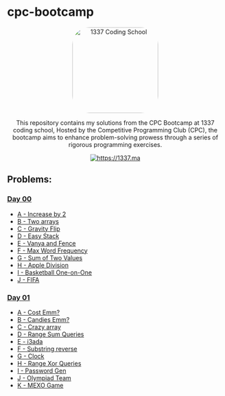 # cpc-bootcamp

<p align="center">
	<a href="https://1337.ma" target="blank">
        <img
            style="border-radius: 40px;"
            src="https://www.abdelmathin.com/assets/img/1337.jpg"
            width="200"
            alt="1337 Coding School"
        />
    </a>
</p>

<p align="center">
    This repository contains my solutions from the CPC Bootcamp at 1337 coding school, Hosted by the Competitive Programming Club (CPC), the bootcamp aims to enhance problem-solving prowess through a series of rigorous programming exercises.
</p>

<p align="center">
    <a href="https://1337.ma">
        <img src="https://img.shields.io/badge/website-https://1337.ma-green" alt="https://1337.ma"/>
    </a>
</p>

## Problems:

### [Day 00](https://vjudge.net/contest/650761#rank)

* [A - Increase by 2](day-00/a)
* [B - Two arrays](day-00/b)
* [C - Gravity Flip](day-00/c)
* [D - Easy Stack](day-00/d)
* [E - Vanya and Fence](day-00/e)
* [F - Max Word Frequency](day-00/f)
* [G - Sum of Two Values](day-00/g)
* [H - Apple Division](day-00/h)
* [I - Basketball One-on-One](day-00/i)
* [J - FIFA](day-00/j)

### [Day 01](https://vjudge.net/contest/650761#rank)

* [A - Cost Emm?](day-01/a)
* [B - Candies Emm?](day-01/b)
* [C - Crazy array](day-01/c)
* [D - Range Sum Queries](day-01/d)
* [E - i3ada](day-01/e)
* [F - Substring reverse](day-01/f)
* [G - Clock](day-01/g)
* [H - Range Xor Queries](day-01/h)
* [I - Password Gen](day-01/i)
* [J - Olympiad Team](day-01/j)
* [K - MEXO Game](day-01/k)
